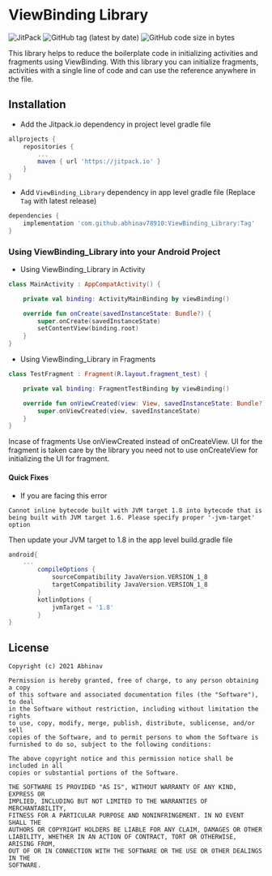 # ViewBinding Library
![JitPack](https://img.shields.io/jitpack/v/github/abhinav78910/ViewBinding_Library?style=for-the-badge)
![GitHub tag (latest by date)](https://img.shields.io/github/v/tag/abhinav78910/ViewBinding_Library?style=for-the-badge)
![GitHub code size in bytes](https://img.shields.io/github/languages/code-size/abhinav78910/ViewBinding_Library?style=for-the-badge)

This library helps to reduce the boilerplate code in initializing activities and fragments using ViewBinding. With this library you can initialize fragments, activities with a single line of code and can use the reference anywhere in the file.

## Installation

- Add the Jitpack.io dependency in project level gradle file

```gradle
allprojects {
	repositories {
		...
		maven { url 'https://jitpack.io' }
	}
}
```
  
- Add `ViewBinding_Library` dependency in app level gradle file (Replace `Tag` with latest release)

```gradle
dependencies {
	implementation 'com.github.abhinav78910:ViewBinding_Library:Tag'
}
```

### Using ViewBinding_Library into your Android Project

- Using ViewBinding_Library in Activity

```kotlin
class MainActivity : AppCompatActivity() {

    private val binding: ActivityMainBinding by viewBinding()

    override fun onCreate(savedInstanceState: Bundle?) {
        super.onCreate(savedInstanceState)
        setContentView(binding.root)
    }
}
```
- Using ViewBinding_Library in Fragments

```kotlin
class TestFragment : Fragment(R.layout.fragment_test) {

    private val binding: FragmentTestBinding by viewBinding()

    override fun onViewCreated(view: View, savedInstanceState: Bundle?) {
        super.onViewCreated(view, savedInstanceState)
    }
}
```
Incase of fragments Use onViewCreated instead of onCreateView. UI for the fragment is taken care by the library you need not to use onCreateView for initializing the UI for fragment.

#### Quick Fixes
- If you are facing this error

```error
Cannot inline bytecode built with JVM target 1.8 into bytecode that is being built with JVM target 1.6. Please specify proper '-jvm-target' option
```
Then update your JVM target to 1.8 in the app level build.gradle file

```gradle
android{
	...
    	compileOptions {
        	sourceCompatibility JavaVersion.VERSION_1_8
        	targetCompatibility JavaVersion.VERSION_1_8
    	}
    	kotlinOptions {
        	jvmTarget = '1.8'
    	}
}
```

## License

    Copyright (c) 2021 Abhinav

    Permission is hereby granted, free of charge, to any person obtaining a copy
    of this software and associated documentation files (the "Software"), to deal
    in the Software without restriction, including without limitation the rights
    to use, copy, modify, merge, publish, distribute, sublicense, and/or sell
    copies of the Software, and to permit persons to whom the Software is
    furnished to do so, subject to the following conditions:

    The above copyright notice and this permission notice shall be included in all
    copies or substantial portions of the Software.

    THE SOFTWARE IS PROVIDED "AS IS", WITHOUT WARRANTY OF ANY KIND, EXPRESS OR
    IMPLIED, INCLUDING BUT NOT LIMITED TO THE WARRANTIES OF MERCHANTABILITY,
    FITNESS FOR A PARTICULAR PURPOSE AND NONINFRINGEMENT. IN NO EVENT SHALL THE
    AUTHORS OR COPYRIGHT HOLDERS BE LIABLE FOR ANY CLAIM, DAMAGES OR OTHER
    LIABILITY, WHETHER IN AN ACTION OF CONTRACT, TORT OR OTHERWISE, ARISING FROM,
    OUT OF OR IN CONNECTION WITH THE SOFTWARE OR THE USE OR OTHER DEALINGS IN THE
    SOFTWARE.
